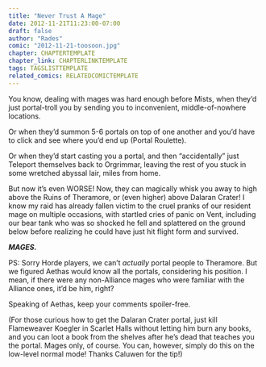 ```yaml
---
title: "Never Trust A Mage"
date: 2012-11-21T11:23:00-07:00
draft: false
author: "Rades"
comic: "2012-11-21-toosoon.jpg"
chapter: CHAPTERTEMPLATE
chapter_link: CHAPTERLINKTEMPLATE
tags: TAGSLISTTEMPLATE
related_comics: RELATEDCOMICTEMPLATE
---
```


You know, dealing with mages was hard enough before Mists, when they’d just portal-troll you by sending you to inconvenient, middle-of-nowhere locations. 


Or when they’d summon 5-6 portals on top of one another and you’d have to click and see where you’d end up (Portal Roulette).


Or when they’d start casting you a portal, and then “accidentally” just Teleport themselves back to Orgrimmar, leaving the rest of you stuck in some wretched abyssal lair, miles from home.


But now it’s even WORSE! Now, they can magically whisk you away to high above the Ruins of Theramore, or (even higher) above Dalaran Crater! I know my raid has already fallen victim to the cruel pranks of our resident mage on multiple occasions, with startled cries of panic on Vent, including our bear tank who was so shocked he fell and splattered on the ground below before realizing he could have just hit flight form and survived.


***MAGES.***


PS: Sorry Horde players, we can’t *actually* portal people to Theramore. But we figured Aethas would know all the portals, considering his position. I mean, if there were any non-Alliance mages who were familiar with the Alliance ones, it’d be him, right?


Speaking of Aethas, keep your comments spoiler-free.


(For those curious how to get the Dalaran Crater portal, just kill Flameweaver Koegler in Scarlet Halls without letting him burn any books, and you can loot a book from the shelves after he’s dead that teaches you the portal. Mages only, of course. You can, however, simply do this on the low-level normal mode! Thanks Caluwen for the tip!)

